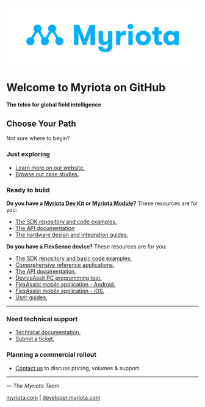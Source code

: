 ![Myriota](../MYR_575_Master_Logo.jpg)

# Welcome to Myriota on GitHub 

**The telco for global field intelligence**

## Choose Your Path

Not sure where to begin?

### **Just exploring**
- [Learn more on our website.](https://myriota.com/)
- [Browse our case studies.](https://myriota.com/category/case-studies/)

### **Ready to build**
**Do you have a [Myriota Dev Kit](https://myriota.com/category/case-studies/) or [Myriota Module](https://myriota.com/myriota-module/)?**
These resources are for you:
- [The SDK repository and code examples.](https://github.com/Myriota/SDK)
- [The API documentation](https://support.myriota.com/hc/en-us/articles/6531701921935-Overview)
- [The hardware design and integration guides.](https://support.myriota.com/hc/en-us/articles/12009401540623-Download-Myriota-Antenna-Selection-Guide)

**Do you have a FlexSense device?**
These resources are for you:
- [The SDK repository and basic code examples.](https://github.com/Myriota/Flex-SDK)
- [Comprehensive reference applications.](https://github.com/Myriota/Flex-Reference-Applications)
- [The API documentation.](https://flex-docs.myriota.com/)
- [DeviceAssit PC programming tool.](https://support.myriota.com/hc/en-us/articles/10082630852495-DeviceAssist-App)
- [FlexAssist mobile application - Android.](https://play.google.com/store/apps/details?id=com.myriota.binzel&pcampaignid=web_share)
- [FlexAssist mobile application - iOS.](https://apps.apple.com/us/app/flexassist/id6474694371)
- [User guides.](https://support.myriota.com/hc/en-us/articles/9910489338639-User-Guides)

---

### **Need technical support**
- [Technical documentation.](https://support.myriota.com/hc/en-us?kb)
- [Submit a ticket.](https://support.myriota.com/hc/en-us/requests/new)

### **Planning a commercial rollout**
- [Contact us](https://myriota.com/contact-us/) to discuss pricing, volumes & support.

---
_— The Myriota Team_

[myriota.com](https://myriota.com/) | [developer.myriota.com](https://developer.myriota.com/)
